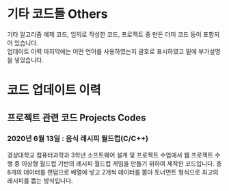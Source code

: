 ﻿# 기타 코드들 Others
기타 알고리즘 예제 코드, 임의로 작성한 코드, 프로젝트 중 만든 더미 코드 등이 포함되어 있습니다.   
업데이트 이력 마지막에는 어떤 언어를 사용하였는지 괄호로 표시하였고 밑에 부가설명을 넣었습니다.   
# 코드 업데이트 이력   
## 프로젝트 관련 코드 Projects Codes   
### 2020년 6월 13일 : 음식 레시피 월드컵(C/C++)   
경상대학교 컴퓨터과학과 3학년 소프트웨어 설계 및 프로젝트 수업에서 웹 프로젝트 수행 중 이상형 월드컵 기반의 레시피 월드컵 게임을 만들기 위하여 제작한 코드입니다. 총 8개의 데이터를 랜덤으로 배열에 넣고 2개씩 데이터를 뽑아 토너먼트 형식으로 최고의 레시피를 뽑는 방식입니다.   
   
